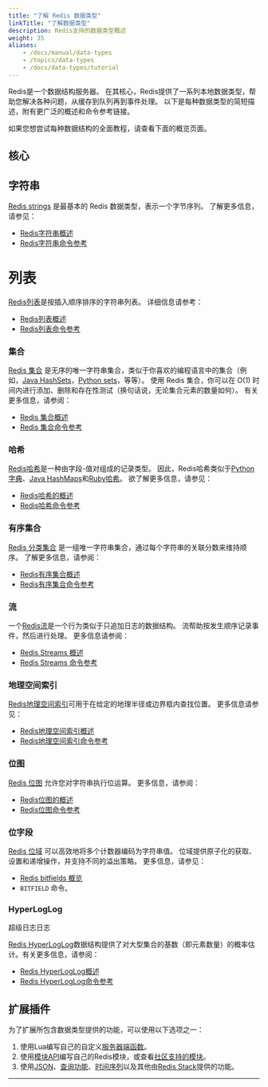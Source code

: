 ```yaml
---
title: "了解 Redis 数据类型"
linkTitle: "了解数据类型"
description: Redis支持的数据类型概述
weight: 35
aliases:
    - /docs/manual/data-types
    - /topics/data-types
    - /docs/data-types/tutorial
---
```


Redis是一个数据结构服务器。
在其核心，Redis提供了一系列本地数据类型，帮助您解决各种问题，从缓存到队列再到事件处理。
以下是每种数据类型的简短描述，附有更广泛的概述和命令参考链接。

如果您想尝试每种数据结构的全面教程，请查看下面的概览页面。


## 核心

## 字符串

[Redis strings](/docs/data-types/strings) 是最基本的 Redis 数据类型，表示一个字节序列。
了解更多信息，请参见：

* [Redis字符串概述](/docs/data-types/strings/)
* [Redis字符串命令参考](/commands/?group=string)

# 列表

[Redis列表](/docs/data-types/lists)是按插入顺序排序的字符串列表。
详细信息请参考：

* [Redis列表概述](/docs/data-types/lists/)
* [Redis列表命令参考](/commands/?group=list)

### 集合

[Redis 集合](/docs/data-types/sets) 是无序的唯一字符串集合，类似于你喜欢的编程语言中的集合（例如，[Java HashSets](https://docs.oracle.com/javase/7/docs/api/java/util/HashSet.html)，[Python sets](https://docs.python.org/3.10/library/stdtypes.html#set-types-set-frozenset)，等等）。
使用 Redis 集合，你可以在 O(1) 时间内进行添加、删除和存在性测试（换句话说，无论集合元素的数量如何）。
有关更多信息，请参阅：

* [Redis 集合概述](/docs/data-types/sets/)
* [Redis 集合命令参考](/commands/?group=set)

### 哈希

[Redis哈希](/docs/data-types/hashes)是一种由字段-值对组成的记录类型。
因此，Redis哈希类似于[Python字典](https://docs.python.org/3/tutorial/datastructures.html#dictionaries)、[Java HashMaps](https://docs.oracle.com/javase/8/docs/api/java/util/HashMap.html)和[Ruby哈希](https://ruby-doc.org/core-3.1.2/Hash.html)。
欲了解更多信息，请参见：

* [Redis哈希的概述](/docs/data-types/hashes/)
* [Redis哈希命令参考](/commands/?group=hash)

### 有序集合

[Redis 分类集合](/docs/data-types/sorted-sets) 是一组唯一字符串集合，通过每个字符串的关联分数来维持顺序。
了解更多信息，请参阅：

* [Redis有序集合概述](/docs/data-types/sorted-sets)
* [Redis有序集合命令参考](/commands/?group=sorted-set)

### 流

一个[Redis流](/docs/data-types/streams)是一个行为类似于只追加日志的数据结构。
流帮助按发生顺序记录事件，然后进行处理。
更多信息请参阅：

* [Redis Streams 概述](/docs/data-types/streams)
* [Redis Streams 命令参考](/commands/?group=stream)

### 地理空间索引

[Redis地理空间索引](/docs/data-types/geospatial)可用于在给定的地理半径或边界框内查找位置。
更多信息请参见：

* [Redis地理空间索引概述](/docs/data-types/geospatial/)
* [Redis地理空间索引命令参考](/commands/?group=geo)

### 位图

[Redis 位图](/docs/data-types/bitmaps/) 允许您对字符串执行位运算。
更多信息，请参阅：

* [Redis位图的概述](/docs/data-types/bitmaps/)
* [Redis位图命令参考](/commands/?group=bitmap)

### 位字段

[Redis 位域](/docs/data-types/bitfields/) 可以高效地将多个计数器编码为字符串值。
位域提供原子化的获取、设置和递增操作，并支持不同的溢出策略。
更多信息，请参见：

* [Redis bitfields 概览](/docs/data-types/bitfields/)
* `BITFIELD` 命令。

### HyperLogLog
超级日志日志

[Redis HyperLogLog](/docs/data-types/hyperloglogs)数据结构提供了对大型集合的基数（即元素数量）的概率估计。有关更多信息，请参阅：

* [Redis HyperLogLog概述](/docs/data-types/hyperloglogs)
* [Redis HyperLogLog命令参考](/commands/?group=hyperloglog)

## 扩展插件

为了扩展所包含数据类型提供的功能，可以使用以下选项之一：

1. 使用Lua编写自己的自定义[服务器端函数](/docs/manual/programmability/)。
2. 使用[模块API](/docs/reference/modules/)编写自己的Redis模块，或查看[社区支持的模块](/docs/modules/)。
3. 使用[JSON](/docs/stack/json/)、[查询功能](/docs/stack/search/)、[时间序列](/docs/stack/timeseries/)以及其他由[Redis Stack](/docs/stack/)提供的功能。

<hr>
